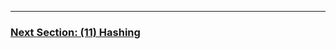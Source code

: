 



---

### [Next Section: (11) Hashing](https://github.com/MarkShinozaki/CPTS223-AdvancedDataStructuresInCpp/tree/Lecture-Slides/(11)%20Hashing)
